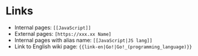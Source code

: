 Links
=====
* Internal pages: `[[JavaScript]]`
* External pages: `[https://xxx.xx Name]`
* Internal pages with alias name: `[[JavaScript|JS lang]]`
* Link to English wiki page: `{{link-en|Go!|Go!_(programming_language)}}`
